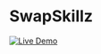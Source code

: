 ﻿# SwapSkillz

[![Live Demo](https://img.shields.io/badge/Live-Demo-brightgreen)](https://skillz-swap.vercel.app/)
